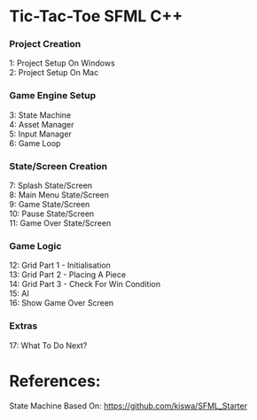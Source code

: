 # Tic-Tac-Toe SFML C++

<h3>Project Creation</h3>
1: Project Setup On Windows<br />
2: Project Setup On Mac<br />

<h3>Game Engine Setup</h3>
3: State Machine<br />
4: Asset Manager<br />
5: Input Manager<br />
6: Game Loop <br />

<h3>State/Screen Creation</h3>
7: Splash State/Screen<br />
8: Main Menu State/Screen<br />
9: Game State/Screen<br />
10: Pause State/Screen<br />
11: Game Over State/Screen<br />

<h3>Game Logic</h3>
12: Grid Part 1 - Initialisation<br />
13: Grid Part 2 - Placing A Piece<br />
14: Grid Part 3 - Check For Win Condition<br />
15: AI<br />
16: Show Game Over Screen <br />

<h3>Extras</h3>
17: What To Do Next?<br />

# References:
State Machine Based On: <a href="https://github.com/kiswa/SFML_Starter">https://github.com/kiswa/SFML_Starter</a>
